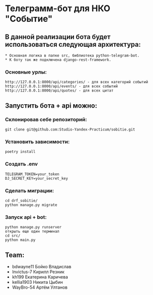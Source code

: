 # Телеграмм-бот для НКО "Событие"

## В данной реализации бота будет использоваться следующая архитектура:

```
* Основная логика в папке src, библиотека python-telegram-bot.
* К боту так же подключена django-rest-framework. 
```

### Основные урлы:
```
http://127.0.0.1:8000/api/categories/ - для всех категорий событий
http://127.0.0.1:8000/api/events/ - для всех событий
http://127.0.0.1:8000/api/quotes/ - для всех цитат
```

## Запустить бота + api можно:
### Склонировав себе репозиторий:

```
git clone git@github.com:Studio-Yandex-Practicum/sobitie.git
```

### Установить зависимости:

```
poetry install
```

### Создать .env

```
TELEGRAM_TOKEN=your_token
DJ_SECRET_KEY=your_secret_key
```

### Сделать миграции:

```
cd drf_sobitie/
python manage.py migrate
```

### Запуск api + bot: 
```
python manage.py runserver
открыть еще один терминал
cd src/
python main.py
```

## Team: 
 * bdwayne11 Бойко Владислав
 * Invictus-7 Кирилл Резник
 * kh199 Екатерина Каричева
 * kellia1903 Никита Цыбин
 * WayBro-54 Артём Ултанов

